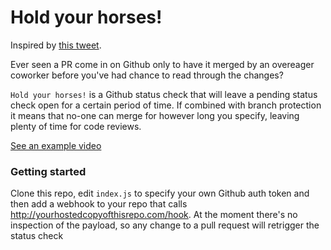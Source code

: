 # Hold your horses!

Inspired by [this tweet](https://twitter.com/choult/status/772736328484126720).

Ever seen a PR come in on Github only to have it merged by an overeager coworker
before you've had chance to read through the changes?

`Hold your horses!` is a Github status check that will leave a pending status 
check open for a certain period of time. If combined with branch protection it
means that no-one can merge for however long you specify, leaving plenty of time
for code reviews.

[See an example video](https://vid.me/x3oo)

### Getting started

Clone this repo, edit `index.js` to specify your own Github auth token and then 
add a webhook to your repo that calls http://yourhostedcopyofthisrepo.com/hook.
At the moment there's no inspection of the payload, so any change to a pull
request will retrigger the status check
